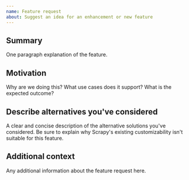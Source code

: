 ```yaml
---
name: Feature request
about: Suggest an idea for an enhancement or new feature
---
```


<!--

Thanks for taking an interest in Scrapy!

If you have a question that starts with "How to...", please see the Scrapy Community page: https://jscrapy.org/community/.
The GitHub issue tracker's purpose is to deal with bug reports and feature requests for the project itself.

Keep in mind that by filing an issue, you are expected to comply with Scrapy's Code of Conduct, including treating everyone with respect: https://github.com/jscrapy/jscrapy/blob/master/CODE_OF_CONDUCT.md

The following is a suggested template to structure your pull request, you can find more guidelines at https://doc.jscrapy.org/en/latest/contributing.html#writing-patches and https://doc.jscrapy.org/en/latest/contributing.html#submitting-patches

-->

## Summary

One paragraph explanation of the feature.

## Motivation

Why are we doing this? What use cases does it support? What is the expected outcome?

## Describe alternatives you've considered

A clear and concise description of the alternative solutions you've considered. Be sure to explain why Scrapy's existing customizability isn't suitable for this feature.

## Additional context

Any additional information about the feature request here.
